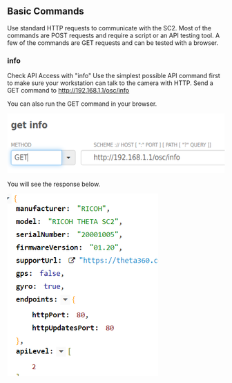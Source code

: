 ## Basic Commands

Use standard HTTP requests to communicate with the SC2.  Most of the commands are
POST requests and require a script or an API testing tool. A few of the 
commands are GET requests and can be tested with a browser.

### info

Check API Access with "info"
Use the simplest possible API command first to make sure your workstation can talk to the camera with HTTP. Send a GET command to http://192.168.1.1/osc/info

You can also run the GET command in your browser.

![info](images/basic-commands/info.png)

You will see the response below.

![info response](images/basic-commands/info-response.png)